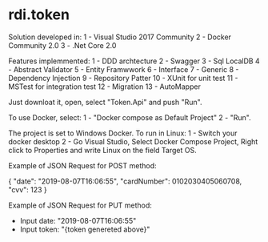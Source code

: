 # rdi.token

Solution developed in:
1 - Visual Studio 2017 Community
2 - Docker Community 2.0
3 - .Net Core 2.0

Features implemmented:
1 - DDD archtecture
2 - Swagger
3 - Sql LocalDB
4 - Abstract Validator
5 - Entity Framwwork
6 - Interface
7 - Generic
8 - Dependency Injection
9 - Repository Patter
10 - XUnit for unit test
11 - MSTest for integration test
12 - Migration
13 - AutoMapper

Just downloat it, open, select "Token.Api" and push "Run".

To use Docker, select:
  1 - "Docker compose as Default Project"
  2 - "Run".

The project is set to Windows Docker. To run in Linux:
  1 - Switch your docker desktop
  2 - Go Visual Studio, Select Docker Compose Project, Right click to Properties and write Linux on the field Target OS.


Example of JSON Request for POST method:

{
  "date": "2019-08-07T16:06:55",
  "cardNumber": 0102030405060708,
  "cvv": 123
}

Example of JSON Request for PUT method:
- Input date: "2019-08-07T16:06:55"
- Input token: "{token genereted above}" 

